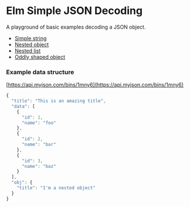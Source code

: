 # Elm Simple JSON Decoding

A playground of basic examples decoding a JSON object.

* [Simple string](http://chrisbuttery.github.io/elm-simple-json-decoding/simple_string.html)
* [Nested object](http://chrisbuttery.github.io/elm-simple-json-decoding/nested_object.html)
* [Nested list](http://chrisbuttery.github.io/elm-simple-json-decoding/nested_list.html)
* [Oddly shaped object](http://chrisbuttery.github.io/elm-simple-json-decoding/oddly_shaped_object.html)

### Example data structure

[https://api.myjson.com/bins/1mny6](https://api.myjson.com/bins/1mny6)

```js
{
  "title": "This is an amazing title",
  "data": [
    {
      "id": 1,
      "name": "foo"
    },
    {
      "id": 2,
      "name": "bar"
    },
    {
      "id": 3,
      "name": "baz"
    }
  ],
  "obj": {
    "title": "I'm a nested object"
  }
}
```
